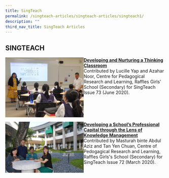 ```yaml
---
title: SingTeach
permalink: /singteach-articles/singteach-articles/singteach1/
description: ""
third_nav_title: SingTeach Articles
---
```

## SINGTEACH

<img src="/images/Issue73.png" style="width:49%" align=left>

**[Developing and Nurturing a Thinking Classroom](https://singteach.nie.edu.sg/issue73-contribution/)**<br>
Contributed by Lucille Yap and Azahar Noor, Centre for Pedagogical Research and Learning, Raffles Girls’ School (Secondary) for SingTeach Issue 73 (June 2020).
<br clear=left>

<img src="/images/Issue72.png" style="width:49%" align=left>

**[Developing a School’s Professional Capital through the Lens of Knowledge Management](https://singteach.nie.edu.sg/issue72-contribution/)**<br>
Contributed by Masturah binte Abdul Aziz and Tan Yen Chuan, Centre of Pedogagical Research and Learning, Raffles Girls's School (Secondary) for SingTeach Issue 72 (March 2020).